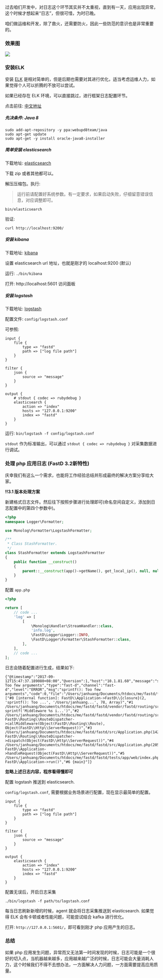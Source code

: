 过去咱们开发中，对日志这个环节其实并不太重视，直到有一天，应用出现异常，这个时候才想起来“日志”，但很可惜，为时已晚。

咱们做运维和开发，除了救火，还需要防火，因此一些防范的意识也是非常重要的。

### 效果图

![](https://sfault-image.b0.upaiyun.com/324/593/3245932138-59b7c152ac5b7_articlex)

### 安装ELK

安装 [ELK](https://www.elastic.co) 是相对简单的，但是后期也需要对其进行优化，适当考虑运维人力，如果觉得个人可以折腾的不放可以尝试。

如果已经存在 ELK 环境，可以直接跳过，进行框架日志配置环节。

点击前往: [中文地址](https://kibana.logstash.es/content/)

##### 先决条件: Java 8

```
sudo add-apt-repository -y ppa:webupd8team/java
sudo apt-get update
sudo apt-get -y install oracle-java8-installer
```

##### 简单安装 elasticsearch

下载地址: [elasticsearch](https://www.elastic.co/downloads/elasticsearch)

下载 zip 或者其他都可以。

解压压缩包。执行:

> 运行前请配置好系统参数。有一定要求，如果启动失败，仔细留意错误信息，对应调整即可。

```
bin/elasticsearch
```

验证:

```
curl http://localhost:9200/
```

##### 安装 kibana

下载地址: [kibana](https://www.elastic.co/downloads/kibana)

设置 elasticsearch url 地址，也就是刚才的 localhost:9200 (默认)

运行: `./bin/kibana`

打开: http://localhost:5601 访问面板

##### 安装 logstash

下载地址: [logstash](https://www.elastic.co/downloads/logstash)

配置文件: `config/logstash.conf`

可参照:

```config
input {
    file {
        type => "fastd"
        path => ["log file path"]
    }
}

filter {
    json {
        source => "message"
    }
}

output {
    # stdout { codec => rubydebug }
    elasticsearch {
        action => "index"
        hosts => "127.0.0.1:9200"
        index => "fastd"
    }
}
```

运行: `bin/logstash -f config/logstash.conf`

`stdout` 作为标准输出，可以通过 `stdout { codec => rubydebug }` 对采集数据进行调试。

### 处理 php 应用日志 (FastD 3.2新特性)

庆幸我们有这么一个需求，也能将工作经验总结并形成最终的解决方案分享给大家。

**!!3.1 版本处理方案**

新建格式日志文件。然后往下按照步骤进行处理即可(命名空间自定义，添加到日志配置中的第四个参数中)。

```php
<?php
namespace Logger\Formatter;

use Monolog\Formatter\LogstashFormatter;

/**
 * Class StashFormatter.
 */
class StashFormatter extends LogstashFormatter
{
    public function __construct()
    {
        parent::__construct(app()->getName(), get_local_ip(), null, null, self::V1);
    }
}

```

配置 `app.php`

```php
<?php

return [
    // code ...
    'log' => [
        [
            \Monolog\Handler\StreamHandler::class,
            'info.log',
            \FastD\Logger\Logger::INFO,
            \FastD\Logger\Formatter\StashFormatter::class,
        ],
    ],
    // code ...
];
```

日志会随着配置进行生成，结果如下:

```
{"@timestamp":"2017-09-12T15:47:37.189080+08:00","@version":1,"host":"10.1.81.60","message":"sprintf(): Too few arguments","type":"fast-d","channel":"fast-d","level":"ERROR","msg":"sprintf(): Too few arguments","code":0,"file":"/Users/janhuang/Documents/htdocs/me/fastd/fastd/vendor/fastd/routing/src/RouteDispatcher.php","line":78,"trace":["#0 [internal function]: FastD\\Application->FastD\\{closure}(2, 'sprintf(): Too ...', '/Users/janhuang...', 78, Array)","#1 /Users/janhuang/Documents/htdocs/me/fastd/fastd/vendor/fastd/routing/src/RouteDispatcher.php(78): sprintf('Middleware %s i...')","#2 /Users/janhuang/Documents/htdocs/me/fastd/fastd/vendor/fastd/routing/src/RouteDispatcher.php(60): FastD\\Routing\\RouteDispatcher->callMiddleware(Object(FastD\\Routing\\Route), Object(FastD\\Http\\ServerRequest))","#3 /Users/janhuang/Documents/htdocs/me/fastd/fastd/src/Application.php(142): FastD\\Routing\\RouteDispatcher->dispatch(Object(FastD\\Http\\ServerRequest))","#4 /Users/janhuang/Documents/htdocs/me/fastd/fastd/src/Application.php(205): FastD\\Application->handleRequest(Object(FastD\\Http\\ServerRequest))","#5 /Users/janhuang/Documents/htdocs/me/fastd/fastd/tests/app/web/index.php(15): FastD\\Application->run()","#6 {main}"]}
```

**忽略上述日志内容，程序看得懂即可**

配置 logstash 推送到 elasticsearch.

`config/logstash.conf`, 需要根据业务场景进行配置，现在显示最简单的配置。

```config
input {
    file {
        type => "fastd"
        path => ["log file path"]
    }
}

filter {
    json {
        source => "message"
    }
}

output {
    elasticsearch {
        action => "index"
        hosts => "127.0.0.1:9200"
        index => "fastd"
    }
}
```

配置无误后，开启日志采集

```
./bin/logstash -f path/to/logstash.conf
```

每当日志刷新新增的时候，agent 就会将日志采集推送到 elasticsearch. 如果觉得 ELK 会有卡顿或者性能问题，可能尝试结合 kafka 进行优化。

打开: `http://127.0.0.1:5601/`，即可看到刚才 php 应用产生的日志。



### 总结

如果 php 应用发生问题，异常而又无法第一时间发现的时候，日志可能是一个很好的切入点，当机器越来越多，应用越来越广泛的时候，日志可能会大量消耗人力，这个时候我们不得不去想办法，一方面解决人力问题，一方面需要提高应用质量。
